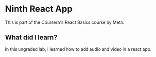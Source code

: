 # Ninth React App
This is part of the Coursera's React Basics course by Meta.
## What did I learn?
In this ungraded lab, I learned how to add audio and video in a react app.
